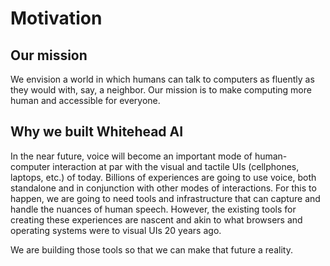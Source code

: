 # Motivation

## Our mission

We envision a world in which humans can talk to computers as fluently as they would with, say, a neighbor. Our mission is to make computing more human and accessible for everyone.

## Why we built Whitehead AI

In the near future, voice will become an important mode of human-computer interaction at par with the visual and tactile UIs \(cellphones, laptops, etc.\) of today. Billions of experiences are going to use voice, both standalone and in conjunction with other modes of interactions. For this to happen, we are going to need tools and infrastructure that can capture and handle the nuances of human speech. However, the existing tools for creating these experiences are nascent and akin to what browsers and operating systems were to visual UIs 20 years ago.

We are building those tools so that we can make that future a reality.

